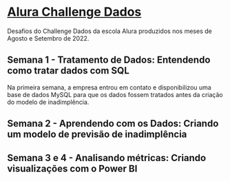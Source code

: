# [Alura Challenge Dados](https://www.alura.com.br/challenges/dados)

Desafios do Challenge Dados da escola Alura produzidos nos meses de Agosto e Setembro de 2022.

## Semana 1 - Tratamento de Dados: Entendendo como tratar dados com SQL

Na primeira semana, a empresa entrou em contato e disponibilizou uma base de dados MySQL para que os dados fossem tratados antes da criação do modelo de inadimplência.

## Semana 2 - Aprendendo com os Dados: Criando um modelo de previsão de inadimplência

## Semana 3 e 4 - Analisando métricas: Criando visualizações com o Power BI
